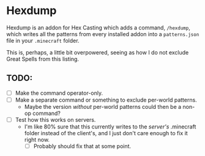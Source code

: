 # Hexdump

Hexdump is an addon for Hex Casting which adds a command, `/hexdump`, which writes all the patterns from every installed addon into a `patterns.json` file in your `.minecraft` folder.

This is, perhaps, a little bit overpowered, seeing as how I do not exclude Great Spells from this listing.

## TODO:
- [ ] Make the command operator-only.
- [ ] Make a separate command or something to exclude per-world patterns.
  - Maybe the version *without* per-world patterns could then be a non-op command?
- [ ] Test how this works on servers.
  - I'm like 80% sure that this currently writes to the *server's* .minecraft folder instead of the client's, and I just don't care enough to fix it right now.
    - [ ] Probably should fix that at some point.